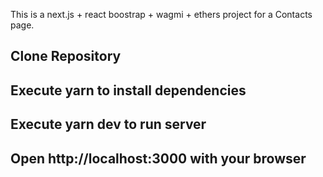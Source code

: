 This is a next.js + react boostrap + wagmi + ethers project for a Contacts page.

## Clone Repository
## Execute yarn to install dependencies 
## Execute yarn dev to run server
## Open http://localhost:3000 with your browser 

